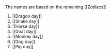The names are based on the remaining [[Zodiacs]]


1. [[Dragon day]]
2. [[Snake day]]
3. [[Horse day]]
4. [[Goat day]]
5. [[Monkey day]]
6. [[Dog day]]
7. [[Pig day]]